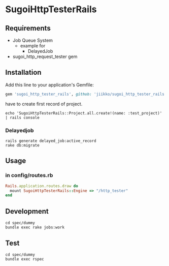 # SugoiHttpTesterRails
## Requirements
* Job Queue System
  * example for
    * DelayedJob
* sugoi_http_request_tester gem

## Installation
Add this line to your application's Gemfile:

```ruby
gem 'sugoi_http_tester_rails', github: 'jiikko/sugoi_http_tester_rails'
```

have to create first record of project.

```
echo 'SugoiHttpTesterRails::Project.all.create!(name: :test_project)' | rails console
```

### Delayedjob
```
rails generate delayed_job:active_record
rake db:migrate
```

## Usage
### in config/routes.rb
```ruby
Rails.application.routes.draw do
  mount SugoiHttpTesterRails::Engine => "/http_tester"
end
```

## Development
```
cd spec/dummy
bundle exec rake jobs:work
```

## Test
```shell
cd spec/dummy
bundle exec rspec
```
